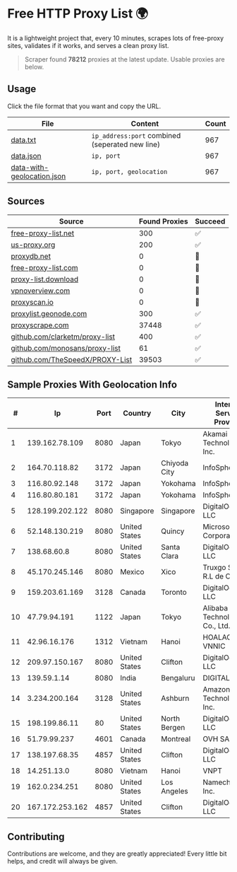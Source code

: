 
# Free HTTP Proxy List 🌍

It is a lightweight project that, every 10 minutes, scrapes lots of free-proxy sites, validates if it works, and serves a clean proxy list.


> Scraper found **78212** proxies at the latest update. Usable proxies are below.

## Usage

Click the file format that you want and copy the URL.


|File|Content|Count|
|----|-------|-----|
|[data.txt](https://raw.githubusercontent.com/themiralay/Proxy-List-World/master/data.txt)|`ip_address:port` combined (seperated new line)|967|
|[data.json](https://raw.githubusercontent.com/themiralay/Proxy-List-World/master/data.json)|`ip, port`|967|
|[data-with-geolocation.json](https://raw.githubusercontent.com/themiralay/Proxy-List-World/master/data-with-geolocation.json)|`ip, port, geolocation`|967|

## Sources

|Source|Found Proxies|Succeed|
|------|-------------|-------|
|[free-proxy-list.net](https://free-proxy-list.net)|300|✅|
|[us-proxy.org](https://www.us-proxy.org)|200|✅|
|[proxydb.net](http://proxydb.net)|0|🚫|
|[free-proxy-list.com](https://free-proxy-list.com/?page=&port=&type%5B%5D=http&type%5B%5D=https&up_time=0&search=Search)|0|🚫|
|[proxy-list.download](https://www.proxy-list.download/HTTP)|0|🚫|
|[vpnoverview.com](https://vpnoverview.com/privacy/anonymous-browsing/free-proxy-servers)|0|🚫|
|[proxyscan.io](https://www.proxyscan.io)|0|🚫|
|[proxylist.geonode.com](https://proxylist.geonode.com/api/proxy-list?limit=300&page=1&sort_by=lastChecked&sort_type=desc&protocols=http,https)|300|✅|
|[proxyscrape.com](https://api.proxyscrape.com/v2/?request=displayproxies&protocol=http&timeout=10000&country=all&ssl=all&anonymity=all)|37448|✅|
|[github.com/clarketm/proxy-list](https://raw.githubusercontent.com/clarketm/proxy-list/master/proxy-list-raw.txt)|400|✅|
|[github.com/monosans/proxy-list](https://raw.githubusercontent.com/monosans/proxy-list/main/proxies/http.txt)|61|✅|
|[github.com/TheSpeedX/PROXY-List](https://raw.githubusercontent.com/TheSpeedX/PROXY-List/master/http.txt)|39503|✅|


## Sample Proxies With Geolocation Info

|#|Ip|Port|Country|City|Internet Service Provider|
|-|--|----|-------|----|-------------------------|
|1|139.162.78.109|8080|Japan|Tokyo|Akamai Technologies, Inc.|
|2|164.70.118.82|3172|Japan|Chiyoda City|InfoSphere|
|3|116.80.92.148|3172|Japan|Yokohama|InfoSphere|
|4|116.80.80.181|3172|Japan|Yokohama|InfoSphere|
|5|128.199.202.122|8080|Singapore|Singapore|DigitalOcean, LLC|
|6|52.148.130.219|8080|United States|Quincy|Microsoft Corporation|
|7|138.68.60.8|8080|United States|Santa Clara|DigitalOcean, LLC|
|8|45.170.245.146|8080|Mexico|Xico|Truxgo S. de R.L de C.V|
|9|159.203.61.169|3128|Canada|Toronto|DigitalOcean, LLC|
|10|47.79.94.191|1122|Japan|Tokyo|Alibaba (US) Technology Co., Ltd.|
|11|42.96.16.176|1312|Vietnam|Hanoi|HOALAC-VNNIC|
|12|209.97.150.167|8080|United States|Clifton|DigitalOcean, LLC|
|13|139.59.1.14|8080|India|Bengaluru|DIGITALOCEAN|
|14|3.234.200.164|3128|United States|Ashburn|Amazon Technologies Inc.|
|15|198.199.86.11|80|United States|North Bergen|DigitalOcean, LLC|
|16|51.79.99.237|4601|Canada|Montreal|OVH SAS|
|17|138.197.68.35|4857|United States|Clifton|DigitalOcean, LLC|
|18|14.251.13.0|8080|Vietnam|Hanoi|VNPT|
|19|162.0.234.251|8080|United States|Los Angeles|Namecheap, Inc.|
|20|167.172.253.162|4857|United States|Clifton|DigitalOcean, LLC|



## Contributing

Contributions are welcome, and they are greatly appreciated! Every
little bit helps, and credit will always be given.

